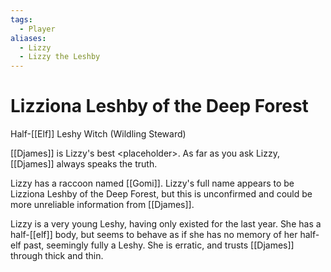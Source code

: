 ```yaml
---
tags:
  - Player
aliases:
  - Lizzy
  - Lizzy the Leshby
---
```

# Lizziona Leshby of the Deep Forest
Half-[[Elf]] Leshy Witch (Wildling Steward)

[[Djames]] is Lizzy's best \<placeholder\>. As far as you ask Lizzy, [[Djames]] always speaks the truth. 

Lizzy has a raccoon named [[Gomi]]. Lizzy's full name appears to be Lizziona Leshby of the Deep Forest, but this is unconfirmed and could be more unreliable information from [[Djames]]. 

Lizzy is a very young Leshy, having only existed for the last year. She has a half-[[elf]] body, but seems to behave as if she has no memory of her half-elf past, seemingly fully a Leshy. She is erratic, and trusts [[Djames]] through thick and thin. 